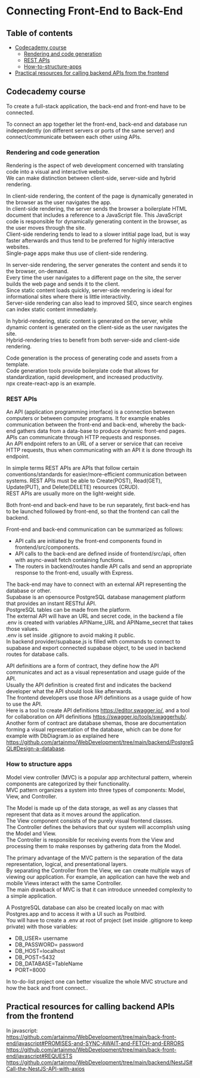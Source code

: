 # Connecting Front-End to Back-End

## Table of contents
- [Codecademy course](#Codecademy-course)
  - [Rendering and code generation](#Rendering-and-code-generation) 
  - [REST APIs](#REST-APIs)
  - [How-to-structure-apps](#How-to-structure-apps)
- [Practical resources for calling backend APIs from the frontend](#Practical-resources-for-calling-backend-APIs-from-the-frontend)

## Codecademy course

To create a full-stack application, the back-end and front-end have to be connected.<br>

To connect an app together let the front-end, back-end and database run independently (on different servers or ports of the same server) and connect/communicate between each other using APIs. 

### Rendering and code generation
Rendering is the aspect of web development concerned with translating code into a visual and interactive website.<br>
We can make distinction between client-side, server-side and hybrid rendering.<br>

In client-side rendering, the content of the page is dynamically generated in the browser as the user navigates the app.<br>
In client-side rendering, the server sends the browser a boilerplate HTML document that includes a reference to a JavaScript file. This JavaScript code is responsible for dynamically generating content in the browser, as the user moves through the site.<br>
Client-side rendering tends to lead to a slower intitial page load, but is way faster afterwards and thus tend to be preferred for highly interactive websites.<br>
Single-page apps make thus use of client-side rendering.

In server-side rendering, the server generates the content and sends it to the browser, on-demand.<br>
Every time the user navigates to a different page on the site, the server builds the web page and sends it to the client.<br>
Since static content loads quickly, server-side rendering is ideal for informational sites where there is little interactivity.<br>
Server-side rendering can also lead to improved SEO, since search engines can index static content immediately.

In hybrid-rendering, static content is generated on the server, while dynamic content is generated on the client-side as the user navigates the site.<br>
Hybrid-rendering tries to benefit from both server-side and client-side rendering.

Code generation is the process of generating code and assets from a template.<br>
Code generation tools provide boilerplate code that allows for standardization, rapid development, and increased productivity.<br>
npx create-react-app is an example.

### REST APIs
An API (application programming interface) is a connection between computers or between computer programs. It for example enables communication between the front-end and back-end, whereby the back-end gathers data from a data-base to produce dynamic front-end pages.<br>
APIs can communicate through HTTP requests and responses.<br>
An API endpoint refers to an URL of a server or service that can receive HTTP requests, thus when communicating with an API it is done through its endpoint.

In simple terms REST APIs are APIs that follow certain conventions/standards for easier/more-efficient communication between systems.
REST APIs must be able to Create(POST), Read(GET), Update(PUT), and Delete(DELETE) resources (CRUD).<br>
REST APIs are usually more on the light-weight side.

Both front-end and back-end have to be run separately, first back-end has to be launched followed by front-end, so that the frontend can call the backend.<br>

Front-end and back-end communication can be summarized as follows:
* API calls are initiated by the front-end components found in frontend/src/components.
* API calls to the back-end are defined inside of frontend/src/api, often with async-await fetch containing functions.
* The routers in backend/routes handle API calls and send an appropriate response to the front-end, usually with Express.

The back-end may have to connect with an external API representing the database or other.<br>
Supabase is an opensource PostgreSQL database management platform that provides an instant RESTful API.<br>
PostgreSQL tables can be made from the platform.<br>
The external API will have an URL and secret code, in the backend a file .env is created with variables APIName_URL and APIName_secret that takes those values.<br>
.env is set inside .gitignore to avoid making it public.<br>
In backend provider/supabase.js is filled with commands to connect to supabase and export connected supabase object, to be used in backend routes for database calls.

API definitions are a form of contract, they define how the API communicates and act as a visual representation and usage guide of the API.<br>
Usually the API definition is created first and indicates the backend developer what the API should look like afterwards.<br>
The frontend developers use those API definitions as a usage guide of how to use the API.<br>
Here is a tool to create API definitions https://editor.swagger.io/, and a tool for collaboration on API definitions https://swagger.io/tools/swaggerhub/.
Another form of contract are database shemas, those are documentation forming a visual representation of the database, which can be done for example with DbDiagram.io as explained here https://github.com/artainmo/WebDevelopment/tree/main/backend/PostgreSQL#Design-a-database.

### How to structure apps

Model view controller (MVC) is a popular app architectural pattern, wherein components are categorized by their functionality.<br>
MVC pattern organizes a system into three types of components: Model, View, and Controller.

The Model is made up of the data storage, as well as any classes that represent that data as it moves around the application.<br>
The View component consists of the purely visual frontend classes.<br>
The Controller defines the behaviors that our system will accomplish using the Model and View.<br>
The Controller is responsible for receiving events from the View and processing them to make responses by gathering data from the Model.

The primary advantage of the MVC pattern is the separation of the data representation, logical, and presentational layers.<br>
By separating the Controller from the View, we can create multiple ways of viewing our application. For example, an application can have the web and mobile Views interact with the same Controller.<br>
The main drawback of MVC is that it can introduce unneeded complexity to a simple application.

A PostgreSQL database can also be created locally on mac with Postgres.app and to access it with a UI such as Postbird.<br>
You will have to create a .env at root of project (set inside .gitignore to keep private) with those variables:
* DB_USER= username
* DB_PASSWORD= password
* DB_HOST=localhost
* DB_POST=5432
* DB_DATABASE=TableName
* PORT=8000

In to-do-list project one can better visualize the whole MVC structure and how the back and front connect..

## Practical resources for calling backend APIs from the frontend

In javascript:<br>
https://github.com/artainmo/WebDevelopment/tree/main/back-front-end/javascript#PROMISES-and-SYNC-AWAIT-and-FETCH-and-ERRORS<br>
https://github.com/artainmo/WebDevelopment/tree/main/back-front-end/javascript#REQUESTS<br>
https://github.com/artainmo/WebDevelopment/tree/main/backend/NestJS#Call-the-NestJS-API-with-axios<br>

